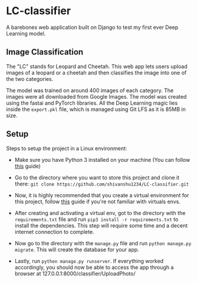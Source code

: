# LC-classifier

A barebones web application built on Django to test my first ever Deep Learning model.

## Image Classification

The "LC" stands for Leopard and Cheetah. This web app lets users upload images of a leopard or a cheetah
and then classifies the image into one of the two categories.

The model was trained on around 400 images of each category. The images were all downloaded from Google Images.
The model was created using the fastai and PyTorch libraries. All the Deep Learning magic lies inside the `export.pkl` file, which is managed using Git LFS as it is 85MB in size.

## Setup

Steps to setup the project in a Linux environment:

* Make sure you have Python 3 installed on your machine (You can follow [this](https://docs.python-guide.org/starting/install3/linux/) guide)

* Go to the directory where you want to store this project and clone it there:
  `git clone https://github.com/shivanshu1234/LC-classifier.git`
  
* Now, it is highly recommended that you create a virtual environment for this project, follow [this](https://docs.python-guide.org/dev/virtualenvs/#virtualenvironments-ref) guide if you're not familiar with virtuals envs.

* After creating and activating a virtual env, got to the directory with the `requirements.txt` file and run `pip3 install -r requirements.txt` to install the dependencies. This step will require some time and a decent internet connection to complete.

* Now go to the directory with the `manage.py` file and run `python manage.py migrate`. This will create the database for your app.

* Lastly, run `python manage.py runserver`. If everything worked accordingly, you should now be able to access the app through a browser at 127.0.0.1:8000/classifier/UploadPhoto/ 

